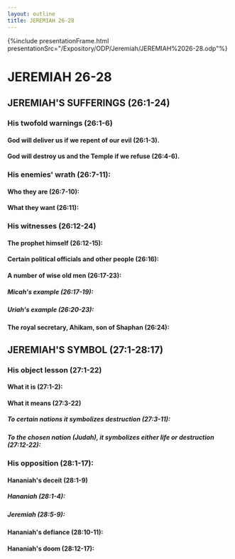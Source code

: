 ```yaml
---
layout: outline
title: JEREMIAH 26-28
---
```

{%include presentationFrame.html presentationSrc="/Expository/ODP/Jeremiah/JEREMIAH%2026-28.odp"%}

# JEREMIAH 26-28 
## JEREMIAH\'S SUFFERINGS (26:1-24) 
###  His twofold warnings (26:1-6) 
####  God will deliver us if we repent of our evil (26:1-3). 
####  God will destroy us and the Temple if we refuse (26:4-6). 
###  His enemies\' wrath (26:7-11): 
####  Who they are (26:7-10): 
####  What they want (26:11): 
###  His witnesses (26:12-24) 
####  The prophet himself (26:12-15): 
####  Certain political officials and other people (26:16): 
####  A number of wise old men (26:17-23): 
#####  Micah\'s example (26:17-19): 
#####  Uriah\'s example (26:20-23): 
####  The royal secretary, Ahikam, son of Shaphan (26:24): 
## JEREMIAH\'S SYMBOL (27:1-28:17) 
###  His object lesson (27:1-22) 
####  What it is (27:1-2): 
####  What it means (27:3-22) 
#####  To certain nations it symbolizes destruction (27:3-11): 
#####  To the chosen nation (Judah), it symbolizes either life or destruction (27:12-22): 
###  His opposition (28:1-17): 
####  Hananiah\'s deceit (28:1-9) 
#####  Hananiah (28:1-4): 
#####  Jeremiah (28:5-9): 
####  Hananiah\'s defiance (28:10-11): 
####  Hananiah\'s doom (28:12-17): 
